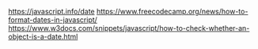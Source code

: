 https://javascript.info/date
https://www.freecodecamp.org/news/how-to-format-dates-in-javascript/
https://www.w3docs.com/snippets/javascript/how-to-check-whether-an-object-is-a-date.html